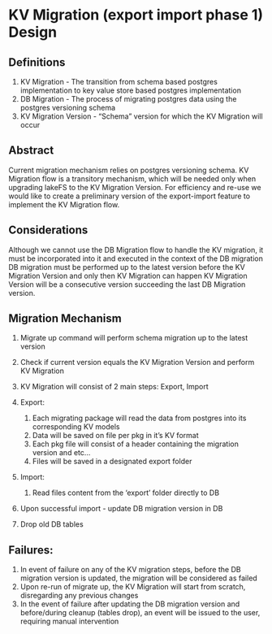 # KV Migration (export import phase 1) Design

## Definitions
1. KV Migration - The transition from schema based postgres implementation to key value store based postgres implementation
2. DB Migration - The process of migrating postgres data using the postgres versioning schema
3. KV Migration Version - “Schema” version for which the KV Migration will occur

## Abstract
Current migration mechanism relies on postgres versioning schema.
KV Migration flow is a transitory mechanism, which will be needed only when upgrading lakeFS to the KV Migration Version. For efficiency and re-use we would like to create a preliminary version of the export-import feature to implement the KV Migration flow.

## Considerations
Although we cannot use the DB Migration flow to handle the KV migration, it must be incorporated into it and executed in the context of the DB migration
DB migration must be performed up to the latest version before the KV Migration Version and only then KV Migration can happen
KV Migration Version will be a consecutive version succeeding the last DB Migration version.

## Migration Mechanism
1. Migrate up command will perform schema migration up to the latest version
2. Check if current version equals the KV Migration Version and perform KV Migration
3. KV Migration will consist of 2 main steps: Export, Import
4. Export:
   1. Each migrating package will read the data from postgres into its corresponding KV models 
   2. Data will be saved on file per pkg in it’s KV format 
   3. Each pkg file will consist of a header containing the migration version and etc… 
   4. Files will be saved in a designated export folder 
5. Import:
   1. Read files content from the ‘export’ folder directly to DB
      
6. Upon successful import - update DB migration version in DB
7. Drop old DB tables

## Failures:
1. In event of failure on any of the KV migration steps, before the DB migration version is updated, the migration will be considered as failed
2. Upon re-run of migrate up, the KV Migration will start from scratch, disregarding any previous changes
3. In the event of failure after updating the DB migration version and before/during cleanup (tables drop), an event will be issued to the user, requiring manual intervention